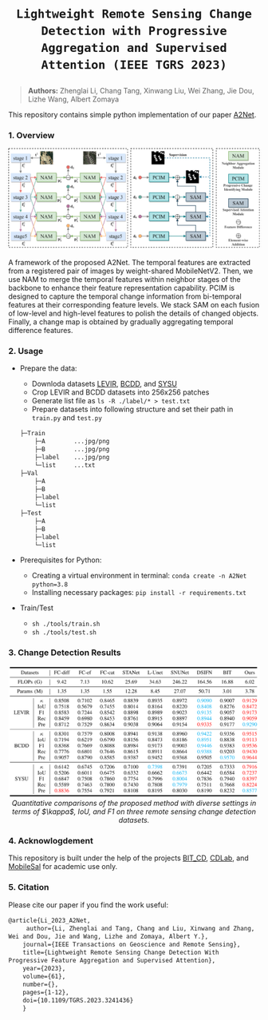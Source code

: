 # <p align=center>`Lightweight Remote Sensing Change Detection with Progressive Aggregation and Supervised Attention (IEEE TGRS 2023)`</p>

> **Authors:**
Zhenglai Li, Chang Tang, Xinwang Liu, Wei Zhang, Jie Dou, Lizhe Wang, Albert Zomaya

This repository contains simple python implementation of our paper [A2Net](https://ieeexplore.ieee.org/abstract/document/10034814).

### 1. Overview

<p align="center">
    <img src="assest/A2Net.jpg"/> <br />
</p>

A framework of the proposed A2Net. The temporal features are extracted from a registered pair of images by weight-shared MobileNetV2. Then, we use NAM to merge the temporal features within neighbor stages of the backbone to enhance their feature representation capability. PCIM is designed to capture the temporal change information from bi-temporal features at their corresponding feature levels. We stack SAM on each fusion of low-level and high-level features to polish the details of changed objects. Finally, a change map is obtained by gradually aggregating temporal difference features. <br>

### 2. Usage
+ Prepare the data:
    - Downloda datasets [LEVIR](https://justchenhao.github.io/LEVIR/), [BCDD](https://study.rsgis.whu.edu.cn/pages/download/building_dataset.html), and [SYSU](https://github.com/liumency/SYSU-CD)
    - Crop LEVIR and BCDD datasets into 256x256 patches
    - Generate list file as `ls -R ./label/* > test.txt`
    - Prepare datasets into following structure and set their path in `train.py` and `test.py`
    ```
    ├─Train
        ├─A        ...jpg/png
        ├─B        ...jpg/png
        ├─label    ...jpg/png
        └─list     ...txt
    ├─Val
        ├─A
        ├─B
        ├─label
        └─list
    ├─Test
        ├─A
        ├─B
        ├─label
        └─list
    ```

+ Prerequisites for Python:
    - Creating a virtual environment in terminal: `conda create -n A2Net python=3.8`
    - Installing necessary packages: `pip install -r requirements.txt `

+ Train/Test
    - `sh ./tools/train.sh`
    - `sh ./tools/test.sh`

### 3. Change Detection Results
<p align="center">
    <img src="assest/benchmark_results.png"/> <br />
    <em> 
    Quantitative comparisons of the proposed method with diverse settings in terms of $\kappa$, IoU, and F1 on three remote sensing change detection datasets.
    </em>
</p>

### 4. Acknowlogdement
This repository is built under the help of the projects [BIT_CD](https://github.com/justchenhao/BIT_CD), 
[CDLab](https://github.com/Bobholamovic/CDLab), and [MobileSal](https://github.com/yuhuan-wu/MobileSal) for academic use only.

### 5. Citation

Please cite our paper if you find the work useful:

    @article{Li_2023_A2Net,
         author={Li, Zhenglai and Tang, Chang and Liu, Xinwang and Zhang, Wei and Dou, Jie and Wang, Lizhe and Zomaya, Albert Y.},
        journal={IEEE Transactions on Geoscience and Remote Sensing}, 
        title={Lightweight Remote Sensing Change Detection With Progressive Feature Aggregation and Supervised Attention}, 
        year={2023},
        volume={61},
        number={},
        pages={1-12},
        doi={10.1109/TGRS.2023.3241436}
        }

